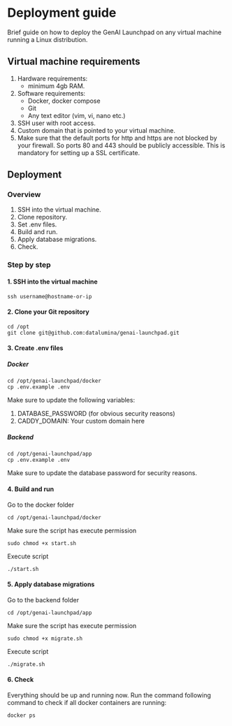 # Deployment guide

Brief guide on how to deploy the GenAI Launchpad on any virtual machine running a Linux distribution.

## Virtual machine requirements

1. Hardware requirements:
    - minimum 4gb RAM.
2. Software requirements:
    - Docker, docker compose
    - Git
    - Any text editor (vim, vi, nano etc.)
3. SSH user with root access.
3. Custom domain that is pointed to your virtual machine.
4. Make sure that the default ports for http and https are not blocked by your firewall. So ports 80 and 443 should be
   publicly accessible. This is mandatory for setting up a SSL certificate.

## Deployment

### Overview

1. SSH into the virtual machine.
2. Clone repository.
3. Set .env files.
4. Build and run.
5. Apply database migrations.
6. Check.

### Step by step

#### 1. SSH into the virtual machine

```
ssh username@hostname-or-ip
```

#### 2. Clone your Git repository
```
cd /opt
git clone git@github.com:datalumina/genai-launchpad.git
```

#### 3. Create .env files

##### Docker

```
cd /opt/genai-launchpad/docker
cp .env.example .env
```

Make sure to update the following variables:

1. DATABASE_PASSWORD (for obvious security reasons)
2. CADDY_DOMAIN: Your custom domain here

##### Backend

```
cd /opt/genai-launchpad/app
cp .env.example .env
```

Make sure to update the database password for security reasons.

#### 4. Build and run

Go to the docker folder
```
cd /opt/genai-launchpad/docker
```
Make sure the script has execute permission
```
sudo chmod +x start.sh
```
Execute script
```
./start.sh
```
#### 5. Apply database migrations
Go to the backend folder
```
cd /opt/genai-launchpad/app
```
Make sure the script has execute permission
```
sudo chmod +x migrate.sh
```
Execute script
```
./migrate.sh
```

#### 6. Check

Everything should be up and running now. Run the command following command to check if all docker containers are
running:

```
docker ps
```